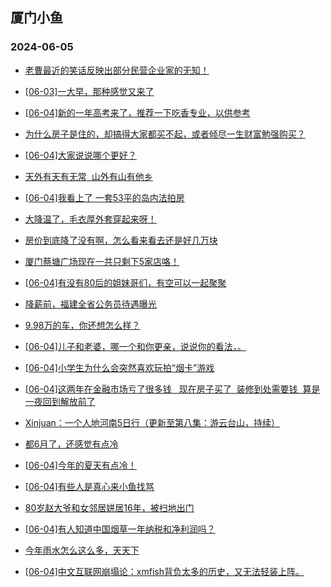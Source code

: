 ## 厦门小鱼 
### 2024-06-05

+ [老曹最近的笑话反映出部分民营企业家的无知！](http://bbs.xmfish.com/read-htm-tid-18200040.html)

+ [[06-03]一大早，那种感觉又来了](http://bbs.xmfish.com/read-htm-tid-18199987.html)

+ [[06-04]新的一年高考来了，推荐一下吃香专业，以供参考](http://bbs.xmfish.com/read-htm-tid-18200037.html)

+ [为什么房子是住的，却搞得大家都买不起，或者倾尽一生财富勉强购买？](http://bbs.xmfish.com/read-htm-tid-18200019.html)

+ [[06-04]大家说说哪个更好？](http://bbs.xmfish.com/read-htm-tid-18200235.html)

+ [天外有天有无常  山外有山有他乡](http://bbs.xmfish.com/read-htm-tid-18199965.html)

+ [[06-04]我看上了 一套53平的岛内法拍房](http://bbs.xmfish.com/read-htm-tid-18200264.html)

+ [大降温了，毛衣厚外套穿起来呀！](http://bbs.xmfish.com/read-htm-tid-18199978.html)

+ [房价到底降了没有啊，怎么看来看去还是好几万块](http://bbs.xmfish.com/read-htm-tid-18200010.html)

+ [厦门蔡塘广场现在一共只剩下5家店咯！](http://bbs.xmfish.com/read-htm-tid-18200188.html)

+ [[06-04]有没有80后的姐妹哥们，有空可以一起聚聚](http://bbs.xmfish.com/read-htm-tid-18200210.html)

+ [降薪前，福建全省公务员待遇曝光](http://bbs.xmfish.com/read-htm-tid-18200193.html)

+ [9.98万的车，你还想怎么样？](http://bbs.xmfish.com/read-htm-tid-18200265.html)

+ [[06-04]儿子和老婆，哪一个和你更亲，说说你的看法，。](http://bbs.xmfish.com/read-htm-tid-18200241.html)

+ [[06-04]小学生为什么会突然喜欢玩拍“烟卡”游戏](http://bbs.xmfish.com/read-htm-tid-18200220.html)

+ [[06-04]这两年在金融市场亏了很多钱   现在房子买了  装修到处需要钱  算是一夜回到解放前了](http://bbs.xmfish.com/read-htm-tid-18200223.html)

+ [Xinjuan：一个人地河南5日行（更新至第八集：游云台山，持续）](http://bbs.xmfish.com/read-htm-tid-18200137.html)

+ [都6月了，还感觉有点冷](http://bbs.xmfish.com/read-htm-tid-18200338.html)

+ [[06-04]今年的夏天有点冷！](http://bbs.xmfish.com/read-htm-tid-18200329.html)

+ [[06-04]有些人是真心来小鱼找骂](http://bbs.xmfish.com/read-htm-tid-18200352.html)

+ [80岁赵大爷和女邻居姘居16年，被扫地出门](http://bbs.xmfish.com/read-htm-tid-18200452.html)

+ [[06-04]有人知道中国烟草一年纳税和净利润吗？](http://bbs.xmfish.com/read-htm-tid-18200477.html)

+ [今年雨水怎么这么多，天天下](http://bbs.xmfish.com/read-htm-tid-18200292.html)

+ [[06-04]中文互联网崩塌论：xmfish背负太多的历史，又无法轻装上阵。](http://bbs.xmfish.com/read-htm-tid-18200276.html)

